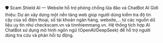 🛡️ Scam Shield AI — Website hỗ trợ phòng chống lừa đảo và ChatBot AI
Giới thiệu: 
Dự án xây dựng một nền tảng web giúp người dùng kiểm tra độ tin cậy của số điện thoại, số tài khoản ngân hàng, website,... từ các nguồn dữ liệu uy tín như checkscam.vn và tinnhiemmang.vn.
Hệ thống tích hợp AI ChatBot sử dụng mô hình ngôn ngữ (OpenAI/DeepSeek) để hỗ trợ người dùng tra cứu và phản hồi tự động.
